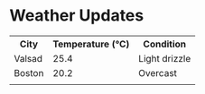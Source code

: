 # Weather Updates

<!-- WEATHER-UPDATE-START -->
<table><tr><th>City</th><th>Temperature (°C)</th><th>Condition</th></tr><tr><td>Valsad</td><td>25.4</td><td>Light drizzle</td></tr><tr><td>Boston</td><td>20.2</td><td>Overcast</td></tr><tr><td></td><td></td><td></td></tr></table>
<!-- WEATHER-UPDATE-END -->
